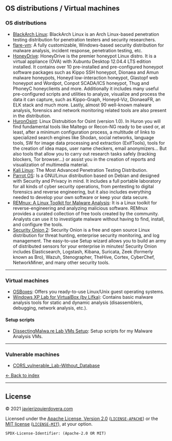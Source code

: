 ## OS distributions / Virtual machines

### OS distributions
 * [BlackArch Linux](https://blackarch.org/): BlackArch Linux is an Arch Linux-based penetration testing distribution for penetration testers and security researchers.
 * [flare-vm](https://github.com/fireeye/flare-vm): A fully customizable, Windows-based security distribution for malware analysis, incident response, penetration testing, etc.
 * [HoneyDrive](https://sourceforge.net/projects/honeydrive/): HoneyDrive is the premier honeypot Linux distro. It is a virtual appliance (OVA) with Xubuntu Desktop 12.04.4 LTS edition installed. It contains over 10 pre-installed and pre-configured honeypot software packages such as Kippo SSH honeypot, Dionaea and Amun malware honeypots, Honeyd low-interaction honeypot, Glastopf web honeypot and Wordpot, Conpot SCADA/ICS honeypot, Thug and PhoneyC honeyclients and more. Additionally it includes many useful pre-configured scripts and utilities to analyze, visualize and process the data it can capture, such as Kippo-Graph, Honeyd-Viz, DionaeaFR, an ELK stack and much more. Lastly, almost 90 well-known malware analysis, forensics and network monitoring related tools are also present in the distribution.
 * [HuronOsint](https://github.com/HuronOsint/OsintDistro): Linux Distrubition for Osint (version 1.0). In Huron you will find fundamental tools like Maltego or Recon-NG ready to be used or, at least, after a minimum configuration process, a multitude of links to specialized search engines like Shodan, social networks, language tools, SW for image data processing and extraction (ExifTools), tools for the creation of idea maps, user name checkers, email anonymizers... But also tools that allow you to carry out research tasks safely (tracking blockers, Tor browser...) or assist you in the creation of reports and visualization of multimedia material.
 * [Kali Linux](https://www.kali.org/): The Most Advanced Penetration Testing Distribution.
 * [Parrot OS](https://www.parrotsec.org/): Is a GNU/Linux distribution based on Debian and designed with Security and Privacy in mind. It includes a full portable laboratory for all kinds of cyber security operations, from pentesting to digital forensics and reverse engineering, but it also includes everything needed to develop your own software or keep your data secure.
 * [REMnux: A Linux Toolkit for Malware Analysis](https://remnux.org/): It is a Linux toolkit for reverse-engineering and analyzing malicious software. REMnux provides a curated collection of free tools created by the community. Analysts can use it to investigate malware without having to find, install, and configure the tools.
 * [Security Onion 2](https://securityonionsolutions.com/software/): Security Onion is a free and open source Linux distribution for threat hunting, enterprise security monitoring, and log management. The easy-to-use Setup wizard allows you to build an army of distributed sensors for your enterprise in minutes! Security Onion includes Elasticsearch, Logstash, Kibana, Suricata, Zeek (formerly known as Bro), Wazuh, Stenographer, TheHive, Cortex, CyberChef, NetworkMiner, and many other security tools.



---



### Virtual machines
 * [OSBoxes](https://www.osboxes.org/): Offers you ready-to-use Linux/Unix guest operating systems.
 * [Windows XP Lab for VirtualBox (by Lifka)](https://drive.google.com/file/d/18NYLUVYaZ0fuynlzYfl3zjSBXLtQduu1/view?usp=sharing): Contains basic malware analysis tools for static and dynamic analysis (disassemblers, debugging, network analysis, etc.).

#### Setup scripts
 * [DissectingMalwa.re Lab VMs Setup](https://github.com/f0wl/MalwareLab_VM-Setup): Setup scripts for my Malware Analysis VMs.



---



### Vulnerable machines
 * [CORS_vulnerable_Lab-Without_Database](https://github.com/incredibleindishell/CORS_vulnerable_Lab-Without_Database)


[<- Back to index](README.md)

---
## License

© 2021 [javierizquierdovera.com](https://javierizquierdovera.com)

Licensed under the [Apache License, Version 2.0](https://www.apache.org/licenses/LICENSE-2.0) ([`LICENSE-APACHE`](LICENSE-APACHE)) or the [MIT license](https://opensource.org/licenses/MIT) ([`LICENSE-MIT`](LICENSE-MIT)), at your option.

`SPDX-License-Identifier: (Apache-2.0 OR MIT)`